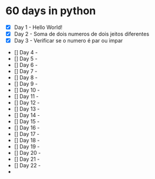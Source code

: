 # 60 days in python

- [x] Day 1 - Hello World!
- [x] Day 2 - Soma de dois numeros de dois jeitos diferentes
- [x] Day 3 - Verificar se o numero é par ou impar
- [] Day 4 -
- [] Day 5 -
- [] Day 6 -
- [] Day 7 -
- [] Day 8 -
- [] Day 9 -
- [] Day 10 -
- [] Day 11 -
- [] Day 12 -
- [] Day 13 -
- [] Day 14 -
- [] Day 15 - 
- [] Day 16 - 
- [] Day 17 -
- [] Day 18 - 
- [] Day 19 -
- [] Day 20 -
- [] Day 21 -
- [] Day 22 -
- 

